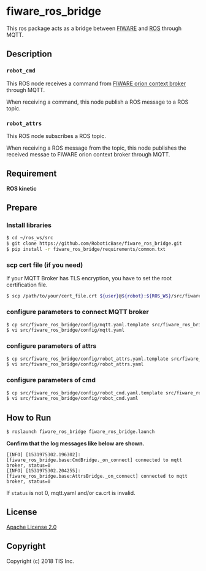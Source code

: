 # fiware_ros_bridge
This ros package acts as a bridge between [FIWARE](https://www.fiware.org) and [ROS](http://wiki.ros.org/) through MQTT.


## Description
### `robot_cmd`
This ROS node receives a command from [FIWARE orion context broker](https://catalogue-server.fiware.org/enablers/publishsubscribe-context-broker-orion-context-broker) through MQTT.

When receiving a command, this node publish a ROS message to a ROS topic.

### `robot_attrs`
This ROS node subscribes a ROS topic.

When receiving a ROS message from the topic, this node publishes the received messae to FIWARE orion context broker through MQTT.

## Requirement

**ROS kinetic**

## Prepare
### Install libraries

```bash
$ cd ~/ros_ws/src
$ git clone https://github.com/RoboticBase/fiware_ros_bridge.git
$ pip install -r fiware_ros_bridge/requirements/common.txt
```

### scp cert file (if you need)
If your MQTT Broker has TLS encryption, you have to set the root certification file.

```bash
$ scp /path/to/your/cert_file.crt ${user}@${robot}:${ROS_WS}/src/fiware_ros_bridge/secrets/ca.crt
```

### configure parameters to connect MQTT broker

```bash
$ cp src/fiware_ros_bridge/config/mqtt.yaml.template src/fiware_ros_bridge/config/mqtt.yaml
$ vi src/fiware_ros_bridge/config/mqtt.yaml
```

### configure parameters of attrs

```bash
$ cp src/fiware_ros_bridge/config/robot_attrs.yaml.template src/fiware_ros_bridge/config/robot_attrs.yaml
$ vi src/fiware_ros_bridge/config/robot_attrs.yaml
```

### configure parameters of cmd

```bash
$ cp src/fiware_ros_bridge/config/robot_cmd.yaml.template src/fiware_ros_bridge/config/robot_cmd.yaml
$ vi src/fiware_ros_bridge/config/robot_cmd.yaml
```

## How to Run

```bash
$ roslaunch fiware_ros_bridge fiware_ros_bridge.launch
```

**Confirm that the log messages like below are shown.**
```text
[INFO] [1531975302.196302]: [fiware_ros_bridge.base:CmdBridge._on_connect] connected to mqtt broker, status=0
[INFO] [1531975302.204255]: [fiware_ros_bridge.base:AttrsBridge._on_connect] connected to mqtt broker, status=0
```

If `status` is not 0, mqtt.yaml and/or ca.crt is invalid.

## License

[Apache License 2.0](/LICENSE)

## Copyright
Copyright (c) 2018 TIS Inc.
